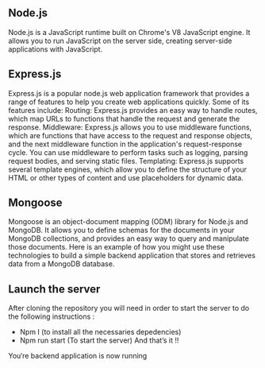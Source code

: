## Node.js

Node.js is a JavaScript runtime built on Chrome's V8 JavaScript engine. It allows you to run JavaScript on the server side, creating server-side applications with JavaScript.

## Express.js

Express.js is a popular node.js web application framework that provides a range of features to help you create web applications quickly. Some of its features include:
Routing: Express.js provides an easy way to handle routes, which map URLs to functions that handle the request and generate the response.
Middleware: Express.js allows you to use middleware functions, which are functions that have access to the request and response objects, and the next middleware function in the application's request-response cycle. You can use middleware to perform tasks such as logging, parsing request bodies, and serving static files.
Templating: Express.js supports several template engines, which allow you to define the structure of your HTML or other types of content and use placeholders for dynamic data.

## Mongoose

Mongoose is an object-document mapping (ODM) library for Node.js and MongoDB. It allows you to define schemas for the documents in your MongoDB collections, and provides an easy way to query and manipulate those documents.
Here is an example of how you might use these technologies to build a simple backend application that stores and retrieves data from a MongoDB database.

## Launch the server

After cloning the repository you will need in order to start the server to do the following instructions :

- Npm I (to install all the necessaries depedencies)
- Npm run start (To start the server)
  And that’s it !!

You‘re backend application is now running
